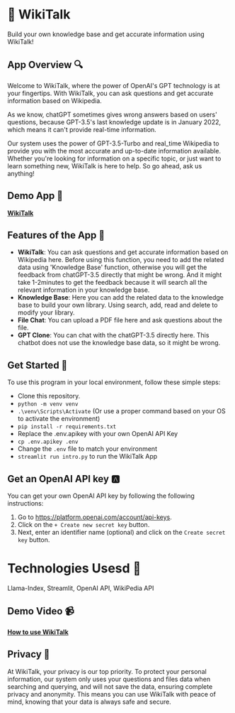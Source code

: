 # 🚩 WikiTalk

Build your own knowledge base and get accurate information using WikiTalk!

## App Overview 🔍

Welcome to WikiTalk, where the power of OpenAI's GPT technology is at your fingertips. With WikiTalk, you can ask questions and get accurate information based on Wikipedia. 

As we know, chatGPT sometimes gives wrong answers based on users' questions, because GPT-3.5's last knowledge update is in January 2022, which means it can't provide real-time information.

Our system uses the power of GPT-3.5-Turbo and real_time Wikipedia to provide you with the most accurate and up-to-date information available. Whether you're looking for information on a specific topic, or just want to learn something new, WikiTalk is here to help. So go ahead, ask us anything!

## Demo App 👏
[**WikiTalk**](https://wikitalk.azurewebsites.net)


## Features of the App 🎯
- **WikiTalk**:  You can ask questions and get accurate information based on Wikipedia here. Before using this function, you need to add the related data using 'Knowledge Base' function, otherwise you will get the feedback from chatGPT-3.5 directly that might be wrong. And it might take 1-2minutes to get the feedback because it will search all the relevant information in your knowledge base.
- **Knowledge Base**:  Here you can add the related data to the knowledge base to build your own library. Using search, add, read and delete to modify your library.
- **File Chat**:  You can upload a PDF file here and ask questions about the file.
- **GPT Clone**: You can chat with the chatGPT-3.5 directly here. This chatbot does not use the knowledge base data, so it might be wrong.


## Get Started 🥳
To use this program in your local environment, follow these simple steps:

- Clone this repository.
- ``python -m venv venv``
- ``.\venv\Scripts\Activate`` (Or use a proper command based on your OS to activate the environment)
- ``pip install -r requirements.txt``
- Replace the .env.apikey with your own OpenAI API Key
- ``cp .env.apikey .env``
- Change the ``.env`` file to match your environment
- ``streamlit run intro.py`` to run the WikiTalk App


## Get an OpenAI API key 🅰️

You can get your own OpenAI API key by following the following instructions:

1. Go to https://platform.openai.com/account/api-keys.
2. Click on the `+ Create new secret key` button.
3. Next, enter an identifier name (optional) and click on the `Create secret key` button.


# Technologies Usesd 🤖
Llama-Index, Streamlit, OpenAI API, WikiPedia API


## Demo Video 📹
[**How to use WikiTalk**](https://drive.google.com/file/d/1-mrjlC7sbf8rBmyM7VzS8nG493Yssf8i/view?usp=sharing)


## Privacy 📂

At WikiTalk, your privacy is our top priority. To protect your personal information, our system only uses your questions and files data when searching and querying, and will not save the data, ensuring complete privacy and anonymity. This means you can use WikiTalk with peace of mind, knowing that your data is always safe and secure.